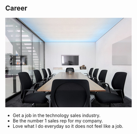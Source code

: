 ## Career

![Thomas P. Rothlisburger = Office](office.jpg)

- Get a job in the technology sales industry. 
- Be the number 1 sales rep for my company.
- Love what I do everyday so it does not feel like a job.
